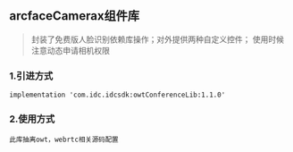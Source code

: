 ## arcfaceCamerax组件库
> 封装了免费版人脸识别依赖库操作；对外提供两种自定义控件；
使用时候注意动态申请相机权限

###  1.引进方式



    implementation 'com.idc.idcsdk:owtConferenceLib:1.1.0'



###  2.使用方式

    此库抽离owt，webrtc相关源码配置
